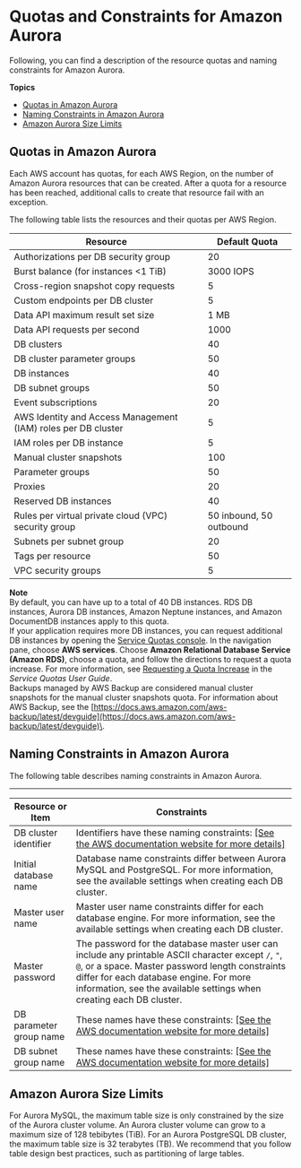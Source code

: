 # Quotas and Constraints for Amazon Aurora<a name="CHAP_Limits"></a>

Following, you can find a description of the resource quotas and naming constraints for Amazon Aurora\.

**Topics**
+ [Quotas in Amazon Aurora](#RDS_Limits.Limits)
+ [Naming Constraints in Amazon Aurora](#RDS_Limits.Constraints)
+ [Amazon Aurora Size Limits](#RDS_Limits.FileSize.Aurora)

## Quotas in Amazon Aurora<a name="RDS_Limits.Limits"></a>

Each AWS account has quotas, for each AWS Region, on the number of Amazon Aurora resources that can be created\. After a quota for a resource has been reached, additional calls to create that resource fail with an exception\.

The following table lists the resources and their quotas per AWS Region\.


| Resource | Default Quota | 
| --- | --- | 
| Authorizations per DB security group | 20 | 
| Burst balance \(for instances <1 TiB\) | 3000 IOPS | 
| Cross\-region snapshot copy requests | 5 | 
| Custom endpoints per DB cluster | 5 | 
| Data API maximum result set size | 1 MB | 
| Data API requests per second | 1000 | 
| DB clusters | 40 | 
| DB cluster parameter groups | 50 | 
| DB instances | 40 | 
| DB subnet groups | 50 | 
| Event subscriptions | 20 | 
| AWS Identity and Access Management \(IAM\) roles per DB cluster | 5 | 
| IAM roles per DB instance | 5 | 
| Manual cluster snapshots | 100 | 
| Parameter groups | 50 | 
| Proxies | 20 | 
| Reserved DB instances | 40 | 
| Rules per virtual private cloud \(VPC\) security group | 50 inbound, 50 outbound | 
| Subnets per subnet group | 20 | 
| Tags per resource | 50 | 
| VPC security groups | 5 | 

**Note**  
By default, you can have up to a total of 40 DB instances\. RDS DB instances, Aurora DB instances, Amazon Neptune instances, and Amazon DocumentDB instances apply to this quota\.  
If your application requires more DB instances, you can request additional DB instances by opening the [Service Quotas console](https://console.aws.amazon.com/servicequotas/home?region=us-east-1#!/dashboard)\. In the navigation pane, choose **AWS services**\. Choose **Amazon Relational Database Service \(Amazon RDS\)**, choose a quota, and follow the directions to request a quota increase\. For more information, see [Requesting a Quota Increase](https://docs.aws.amazon.com/servicequotas/latest/userguide/request-increase.html) in the *Service Quotas User Guide*\.  
Backups managed by AWS Backup are considered manual cluster snapshots for the manual cluster snapshots quota\. For information about AWS Backup, see the [https://docs.aws.amazon.com/aws-backup/latest/devguide](https://docs.aws.amazon.com/aws-backup/latest/devguide)\.

## Naming Constraints in Amazon Aurora<a name="RDS_Limits.Constraints"></a>

The following table describes naming constraints in Amazon Aurora\. 


****  

| Resource or Item | Constraints | 
| --- | --- | 
| DB cluster identifier |  Identifiers have these naming constraints: [\[See the AWS documentation website for more details\]](http://docs.aws.amazon.com/AmazonRDS/latest/AuroraUserGuide/CHAP_Limits.html)  | 
|  Initial database name  |  Database name constraints differ between Aurora MySQL and PostgreSQL\. For more information, see the available settings when creating each DB cluster\.  | 
|  Master user name  |  Master user name constraints differ for each database engine\. For more information, see the available settings when creating each DB cluster\.  | 
|  Master password  |  The password for the database master user can include any printable ASCII character except `/`, `"`, `@`, or a space\. Master password length constraints differ for each database engine\. For more information, see the available settings when creating each DB cluster\.  | 
| DB parameter group name |  These names have these constraints: [\[See the AWS documentation website for more details\]](http://docs.aws.amazon.com/AmazonRDS/latest/AuroraUserGuide/CHAP_Limits.html)  | 
|  DB subnet group name  |  These names have these constraints: [\[See the AWS documentation website for more details\]](http://docs.aws.amazon.com/AmazonRDS/latest/AuroraUserGuide/CHAP_Limits.html)  | 

## Amazon Aurora Size Limits<a name="RDS_Limits.FileSize.Aurora"></a>

For Aurora MySQL, the maximum table size is only constrained by the size of the Aurora cluster volume\. An Aurora cluster volume can grow to a maximum size of 128 tebibytes \(TiB\)\. For an Aurora PostgreSQL DB cluster, the maximum table size is 32 terabytes \(TB\)\. We recommend that you follow table design best practices, such as partitioning of large tables\.